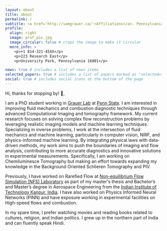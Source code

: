 ```yaml
---
layout: about
title: about
permalink: /
subtitle: <a href='http://samgrauer.ca/'>Affiliations</a>. Pennsylvania State University, <b>Previously - </b> IIT Kanpur, India/ IISc Bengaluru
profile:
  align: right
  image: prof_pic.jpg
  image_circular: false # crops the image to make it circular
  more_info: >
    <p>+1 814-321-45XX</p>
    <p>223 Research East</p>
    <p>University Park, Pennsylvania 16801</p>

news: true # includes a list of news items
selected_papers: true # includes a list of papers marked as "selected={true}"
social: true # includes social icons at the bottom of the page
---
```


Hi, thanks for stopping by! 👏,

I am a PhD student working in [Grauer Lab](http://samgrauer.ca/) at [Penn State](https://www.me.psu.edu/). I am interested in improving fluid mechanics and combustion diagnostic techniques through advanced Computational Imaging and tomography framework. My current research focuses on solving complex flow reconstruction problems by leveraging realistic imaging models and machine learning techniques. Specializing in inverse problems, I work at the intersection of fluid mechanics and machine learning, particularly in computer vision, NIRF, and physics-informed machine learning. By integrating physical laws with data-driven methods, my work aims to push the boundaries of imaging and flow analysis, contributing to more accurate diagnostics and innovative solutions in experimental measurements. Specifically, I am working on Chemiluminesce Tomography but making an effort towards expanding my knowledge in the Background Oriented Schlieren Tomography and PIV. 

Previously, I have worked on Rarefied Flow at [Non-equilibrium Flow Simulation (NFS) Laboratory](https://home.iitk.ac.in/~rkm/) as part of my master's thesis and Bachelor’s and Master’s degree in Aerospace Engineering from the [Indian Institute of Technology Kanpur, India](https://www.iitk.ac.in/). I have also worked on Physics Informed Neural Networks (PINN) and have exposure working in experimental facilities on High-speed flows and combustion.   

In my spare time, I prefer watching movies and reading books related to cultures, religion, and Indian politics. I grew up in the northern part of India and can fluently speak Hindi. 
